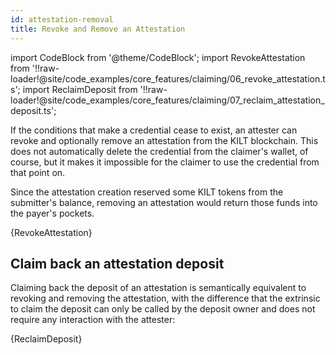 ```yaml
---
id: attestation-removal
title: Revoke and Remove an Attestation
---
```

import CodeBlock from '@theme/CodeBlock';
import RevokeAttestation from '!!raw-loader!@site/code_examples/core_features/claiming/06_revoke_attestation.ts';
import ReclaimDeposit from '!!raw-loader!@site/code_examples/core_features/claiming/07_reclaim_attestation_deposit.ts';

If the conditions that make a credential cease to exist, an attester can revoke and optionally remove an attestation from the KILT blockchain.
This does not automatically delete the credential from the claimer's wallet, of course, but it makes it impossible for the claimer to use the credential from that point on.

Since the attestation creation reserved some KILT tokens from the submitter's balance, removing an attestation would return those funds into the payer's pockets.

<CodeBlock className="language-js">
  {RevokeAttestation}
</CodeBlock>

## Claim back an attestation deposit

Claiming back the deposit of an attestation is semantically equivalent to revoking and removing the attestation, with the difference that the extrinsic to claim the deposit can only be called by the deposit owner and does not require any interaction with the attester:

<CodeBlock className="language-js">
  {ReclaimDeposit}
</CodeBlock>
